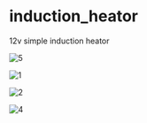 # induction_heator
12v simple induction heator

![5](https://user-images.githubusercontent.com/99599915/171261974-0d8955cb-f9a7-4a49-86f6-83369e0e8323.jpeg)


![1](https://user-images.githubusercontent.com/99599915/171262033-b280dc9c-84fe-46f8-a1ed-8262a4b20a68.jpeg)


![2](https://user-images.githubusercontent.com/99599915/171262071-589c68ac-0b7d-4d72-a12d-126334057e3e.jpeg)


![4](https://user-images.githubusercontent.com/99599915/171262102-c9185627-7ae5-4fa9-b310-525d7b12f842.jpeg)
